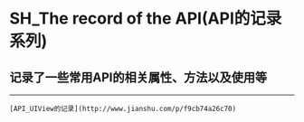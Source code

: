 # SH_The record of the API(API的记录系列)
## 记录了一些常用API的相关属性、方法以及使用等
---

	[API_UIView的记录](http://www.jianshu.com/p/f9cb74a26c70)

	

	



